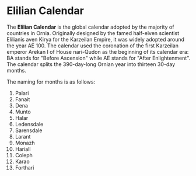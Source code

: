 # Elilian Calendar 

The **Elilian Calendar** is the global calendar adopted by the majority of countries in Ornia. Originally designed by the famed half-elven scientist Elilianis aven Kirya for the Karzeilan Empire, it was widely adopted around the year AE 100. The calendar used the coronation of the first Karzeilan emperor Arekan I of House nari-Qudon as the beginning of its calendar era: BA stands for "Before Ascension" while AE stands for "After Enlightenment". The calendar splits the 390-day-long Ornian year into thirteen 30-day months.

The naming for months is as follows:

1. Palari
2. Fanait
3. Dena
4. Munto
5. Halar
6. Ledensdale
7. Sarensdale
8. Larant
9. Monazh
10. Hariall
11. Coleph
12. Karao
13. Forthari

